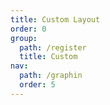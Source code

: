 ```yaml
---
title: Custom Layout
order: 0
group:
  path: /register
  title: Custom
nav:
  path: /graphin
  order: 5
---
```

